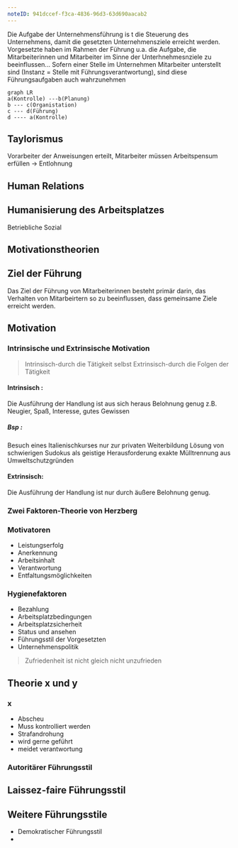 ```yaml
---
noteID: 941dccef-f3ca-4836-96d3-63d690aacab2
---
```

Die Aufgabe der Unternehmensführung is t  die Steuerung des Unternehmens, damit die gesetzten Unternehmensziele erreicht werden.
Vorgesetzte haben im Rahmen der Führung u.a. die Aufgabe, die Mitarbeiterinnen und Mitarbeiter im Sinne der Unterhnehmesnziele zu beeinflussen...
Sofern einer Stelle im Unternehmen Mitarbeiter unterstellt sind (Instanz = Stelle mit Führungsverantwortung), sind diese Führungsaufgaben auch wahrzunehmen

```mermaid
graph LR
a(Kontrolle) ---b(Planung)
b --- c(Organistation)
c --- d(Führung)
d ---- a(Kontrolle)
```
## Taylorismus
Vorarbeiter der Anweisungen erteilt, Mitarbeiter müssen Arbeitspensum erfüllen -> Entlohnung

## Human Relations

## Humanisierung des Arbeitsplatzes
Betriebliche Sozial

## Motivationstheorien


## Ziel der Führung
Das Ziel der Führung von Mitarbeiterinnen besteht primär darin, das Verhalten von Mitarbeirtern so zu beeinflussen, dass gemeinsame Ziele erreicht werden.

## Motivation
### Intrinsische und Extrinsische Motivation
> Intrinsisch-durch die Tätigkeit selbst
Extrinsisch-durch die Folgen der Tätigkeit

#### Intrinsisch :
Die Ausführung der Handlung ist aus sich heraus Belohnung genug
z.B. Neugier, Spaß, Interesse, gutes Gewissen
##### Bsp :
Besuch eines Italienischkurses nur zur privaten Weiterbildung
Lösung von schwierigen Sudokus als geistige Herausforderung
exakte Mülltrennung aus Umweltschutzgründen

#### Extrinsisch:
Die Ausführung der Handlung ist nur durch äußere Belohnung genug.
### Zwei Faktoren-Theorie von Herzberg
### Motivatoren
- Leistungserfolg
- Anerkennung
- Arbeitsinhalt
- Verantwortung
- Entfaltungsmöglichkeiten
### Hygienefaktoren
- Bezahlung
- Arbeitsplatzbedingungen
- Arbeitsplatzsicherheit
- Status und ansehen
- Führungsstil der Vorgesetzten
- Unternehmenspolitik

>  Zufriedenheit ist nicht gleich nicht unzufrieden


## Theorie  x und y

### x
- Abscheu
- Muss kontrolliert werden
- Strafandrohung
- wird gerne geführt
- meidet verantwortung


### Autoritärer Führungsstil
## Laissez-faire Führungsstil

## Weitere Führungsstile
- Demokratischer Führungsstil
- 